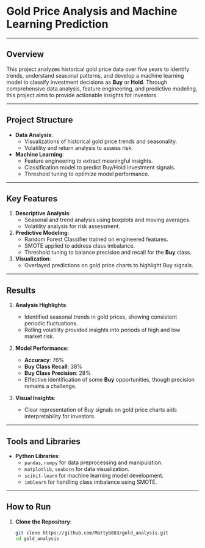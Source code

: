 # **Gold Price Analysis and Machine Learning Prediction**

---

## **Overview**
This project analyzes historical gold price data over five years to identify trends, understand seasonal patterns, and develop a machine learning model to classify investment decisions as **Buy** or **Hold**. Through comprehensive data analysis, feature engineering, and predictive modeling, this project aims to provide actionable insights for investors.

---

## **Project Structure**
- **Data Analysis**:
  - Visualizations of historical gold price trends and seasonality.
  - Volatility and return analysis to assess risk.
- **Machine Learning**:
  - Feature engineering to extract meaningful insights.
  - Classification model to predict Buy/Hold investment signals.
  - Threshold tuning to optimize model performance.

---

## **Key Features**
1. **Descriptive Analysis**:
   - Seasonal and trend analysis using boxplots and moving averages.
   - Volatility analysis for risk assessment.
2. **Predictive Modeling**:
   - Random Forest Classifier trained on engineered features.
   - SMOTE applied to address class imbalance.
   - Threshold tuning to balance precision and recall for the **Buy** class.
3. **Visualization**:
   - Overlayed predictions on gold price charts to highlight Buy signals.

---

## **Results**
1. **Analysis Highlights**:
   - Identified seasonal trends in gold prices, showing consistent periodic fluctuations.
   - Rolling volatility provided insights into periods of high and low market risk.

2. **Model Performance**:
   - **Accuracy**: 76%
   - **Buy Class Recall**: 38%
   - **Buy Class Precision**: 28%
   - Effective identification of some **Buy** opportunities, though precision remains a challenge.

3. **Visual Insights**:
   - Clear representation of Buy signals on gold price charts aids interpretability for investors.

---

## **Tools and Libraries**
- **Python Libraries**:
  - `pandas`, `numpy` for data preprocessing and manipulation.
  - `matplotlib`, `seaborn` for data visualization.
  - `scikit-learn` for machine learning model development.
  - `imblearn` for handling class imbalance using SMOTE.

---

## **How to Run**
1. **Clone the Repository**:
   ```bash
   git clone https://github.com/Mattyb883/gold_analysis.git
   cd gold_analysis
